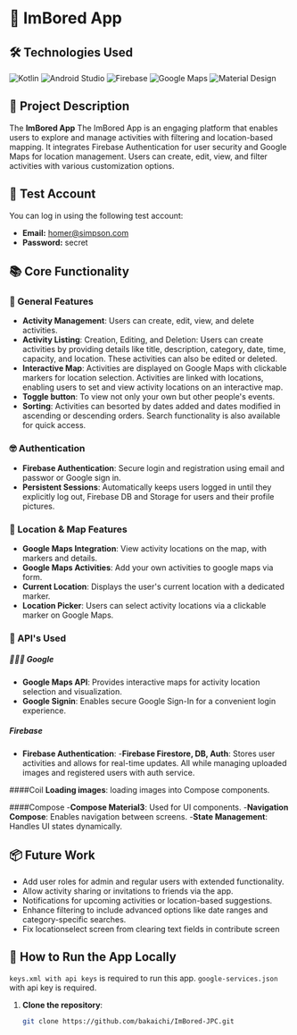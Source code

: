 # 📱 ImBored App

## 🛠️ Technologies Used

![Kotlin](https://img.shields.io/badge/Kotlin-0095D5?style=for-the-badge&logo=kotlin&logoColor=white)
![Android Studio](https://img.shields.io/badge/Android_Studio-3DDC84?style=for-the-badge&logo=android-studio&logoColor=white)
![Firebase](https://img.shields.io/badge/Firebase-FFCA28?style=for-the-badge&logo=firebase&logoColor=black)
![Google Maps](https://img.shields.io/badge/Google%20Maps-4285F4?style=for-the-badge&logo=google-maps&logoColor=white)
![Material Design](https://img.shields.io/badge/Material%20Design-757575?style=for-the-badge&logo=material-design&logoColor=white)

## 📝 Project Description

The **ImBored App** The ImBored App is an engaging platform that enables users to explore and manage activities with filtering and location-based mapping. It integrates Firebase Authentication for user security and Google Maps for location management. Users can create, edit, view, and filter activities with various customization options.

## 🔑 Test Account

You can log in using the following test account:

- **Email:** homer@simpson.com
- **Password:** secret

## 📚 Core Functionality

### 🥦 General Features
- **Activity Management**: Users can create, edit, view, and delete activities.
- **Activity Listing**: Creation, Editing, and Deletion: Users can create activities by providing details like title, description, category, date, time, capacity, and location. These activities can also be edited or deleted.
- **Interactive Map**: Activities are displayed on Google Maps with clickable markers for location selection. Activities are linked with locations, enabling users to set and view activity locations on an interactive map.
- **Toggle button**: To view not only your own but other people's events.
- **Sorting**:  Activities can besorted by dates added and dates modified in ascending or descending orders. Search functionality is also available for quick access.

### 🤓 Authentication
- **Firebase Authentication**: Secure login and registration using email and passwor or Google sign in.
- **Persistent Sessions**: Automatically keeps users logged in until they explicitly log out, Firebase DB and Storage for users and their profile pictures.

### 📍 Location & Map Features
- **Google Maps Integration**: View activity locations on the map, with markers and details.
- **Google Maps Activities**: Add your own activities to google maps via form.
- **Current Location**: Displays the user's current location with a dedicated marker.
- **Location Picker**: Users can select activity locations via a clickable marker on Google Maps.

### 🍉 API's Used

##### 🧑🏻‍🔬 Google
- **Google Maps API**:  Provides interactive maps for activity location selection and visualization.
- **Google Signin**: Enables secure Google Sign-In for a convenient login experience.

##### Firebase
- **Firebase Authentication**:
-**Firebase Firestore, DB, Auth**: Stores user activities and allows for real-time updates. All while managing uploaded images and registered users with auth service.

####Coil
**Loading images**: loading images into Compose components.

####Compose
-**Compose Material3**: Used for UI components.
-**Navigation Compose**: Enables navigation between screens.
-**State Management**: Handles UI states dynamically.




## 📦 Future Work
- Add user roles for admin and regular users with extended functionality.
- Allow activity sharing or invitations to friends via the app.
- Notifications for upcoming activities or location-based suggestions.
- Enhance filtering to include advanced options like date ranges and category-specific searches.
- Fix locationselect screen from clearing text fields in contribute screen

## 📲 How to Run the App Locally
```keys.xml with api keys``` is required to run this app. 
```google-services.json``` with api key is required.

1. **Clone the repository**:
   ```bash
   git clone https://github.com/bakaichi/ImBored-JPC.git
